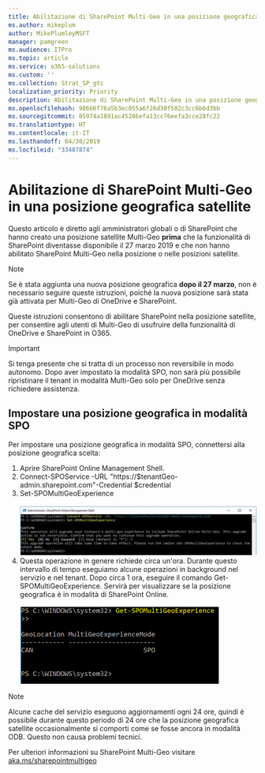 ```yaml
---
title: Abilitazione di SharePoint Multi-Geo in una posizione geografica satellite
ms.author: mikeplum
author: MikePlumleyMSFT
manager: pamgreen
ms.audience: ITPro
ms.topic: article
ms.service: o365-solutions
ms.custom: ''
ms.collection: Strat_SP_gtc
localization_priority: Priority
description: Abilitazione di SharePoint Multi-Geo in una posizione geografica satellite.
ms.openlocfilehash: 98666f76a5b3ec055a6f26d30f502c3cc6b6d3bb
ms.sourcegitcommit: 85974a1891ac45286efa13cc76eefa3cce28fc22
ms.translationtype: HT
ms.contentlocale: it-IT
ms.lasthandoff: 04/30/2019
ms.locfileid: "33487874"
---
```

# <a name="enabling-sharepoint-multi-geo-in-your-satellite-geo-location"></a>Abilitazione di SharePoint Multi-Geo in una posizione geografica satellite

Questo articolo è diretto agli amministratori globali o di SharePoint che hanno creato una posizione satellite Multi-Geo **prima** che la funzionalità di SharePoint diventasse disponibile il 27 marzo 2019 e che non hanno abilitato SharePoint Multi-Geo nella posizione o nelle posizioni satellite. 

>[!Note]
>Se è stata aggiunta una nuova posizione geografica **dopo il 27 marzo**, non è necessario seguire queste istruzioni, poiché la nuova posizione sarà stata già attivata per Multi-Geo di OneDrive e SharePoint.

Queste istruzioni consentono di abilitare SharePoint nella posizione satellite, per consentire agli utenti di Multi-Geo di usufruire della funzionalità di OneDrive e SharePoint in O365. 

>[!IMPORTANT]
>Si tenga presente che si tratta di un processo non reversibile in modo autonomo. Dopo aver impostato la modalità SPO, non sarà più possibile ripristinare il tenant in modalità Multi-Geo solo per OneDrive senza richiedere assistenza. 

## <a name="to-set-a-geo-location-into-spo-mode"></a>Impostare una posizione geografica in modalità SPO

Per impostare una posizione geografica in modalità SPO, connettersi alla posizione geografica scelta:

1.  Aprire SharePoint Online Management Shell. 
2.  Connect-SPOService -URL "https://$tenantGeo-admin.sharepoint.com"-Credential $credential
3.  Set-SPOMultiGeoExperience</br></br>
![Set-SPOMultiGeoExperience](media/Set-SPO-MultiGeo.jpg)
4.  Questa operazione in genere richiede circa un'ora. Durante questo intervallo di tempo eseguiamo alcune operazioni in background nel servizio e nel tenant. Dopo circa 1 ora, eseguire il comando Get-SPOMultiGeoExperience.  Servirà per visualizzare se la posizione geografica è in modalità di SharePoint Online.</br></br>
![Set-SPOMultiGeoExperience](media/Get-SPO-MultiGeo.jpg)

 
 
 
>[!Note]
>Alcune cache del servizio eseguono aggiornamenti ogni 24 ore, quindi è possibile durante questo periodo di 24 ore che la posizione geografica satellite occasionalmente si comporti come se fosse ancora in modalità ODB. Questo non causa problemi tecnici. 
 
Per ulteriori informazioni su SharePoint Multi-Geo visitare [aka.ms/sharepointmultigeo](https://docs.microsoft.com/it-IT/office365/enterprise/multi-geo-capabilities-in-onedrive-and-sharepoint-online-in-office-365)


